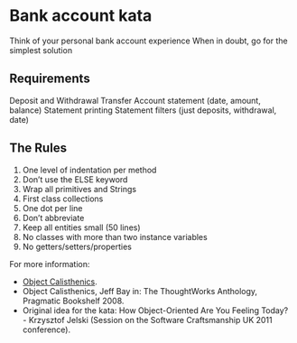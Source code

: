 Bank account kata
=================

Think of your personal bank account experience
When in doubt, go for the simplest solution

Requirements
------------

Deposit and Withdrawal
Transfer
Account statement (date, amount, balance)
Statement printing
Statement filters (just deposits, withdrawal, date)

The Rules
---------

1. One level of indentation per method
2. Don’t use the ELSE keyword
3. Wrap all primitives and Strings
4. First class collections
5. One dot per line
6. Don’t abbreviate
7. Keep all entities small (50 lines)
8. No classes with more than two instance variables
9. No getters/setters/properties


For more information:
-  [Object Calisthenics](http://www.cs.helsinki.fi/u/luontola/tdd-2009/ext/ObjectCalisthenics.pdf).
-  Object Calisthenics, Jeff Bay in: The ThoughtWorks Anthology,
Pragmatic Bookshelf 2008.
-  Original idea for the kata: How Object-Oriented Are You Feeling Today? - Krzysztof Jelski (Session on the Software Craftsmanship UK 2011 conference).
